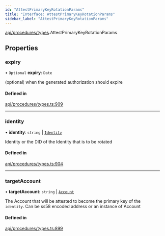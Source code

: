```yaml
---
id: "AttestPrimaryKeyRotationParams"
title: "Interface: AttestPrimaryKeyRotationParams"
sidebar_label: "AttestPrimaryKeyRotationParams"
---
```


[api/procedures/types](../../../../../modules/API/Procedures/Types/Types.md).AttestPrimaryKeyRotationParams

## Properties

### expiry

• `Optional` **expiry**: `Date`

(optional) when the generated authorization should expire

#### Defined in

[api/procedures/types.ts:909](https://github.com/PolymeshAssociation/polymesh-sdk/blob/8a9e72221/src/api/procedures/types.ts#L909)

___

### identity

• **identity**: `string` \| [`Identity`](../../../../../classes/API/Entities/Identity/Identity.md)

Identity or the DID of the Identity that is to be rotated

#### Defined in

[api/procedures/types.ts:904](https://github.com/PolymeshAssociation/polymesh-sdk/blob/8a9e72221/src/api/procedures/types.ts#L904)

___

### targetAccount

• **targetAccount**: `string` \| [`Account`](../../../../../classes/API/Entities/Account/Account.md)

The Account that will be attested to become the primary key of the `identity`. Can be ss58 encoded address or an instance of Account

#### Defined in

[api/procedures/types.ts:899](https://github.com/PolymeshAssociation/polymesh-sdk/blob/8a9e72221/src/api/procedures/types.ts#L899)
